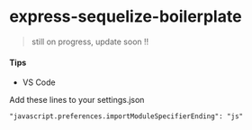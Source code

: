 # express-sequelize-boilerplate

> still on progress, update soon !!


#### Tips

- VS Code

Add these lines to your settings.json

```
"javascript.preferences.importModuleSpecifierEnding": "js"
```